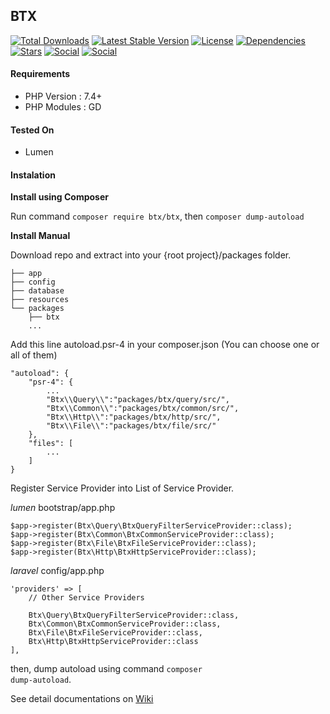 ## BTX

[![Total Downloads](https://img.shields.io/packagist/dt/btx/btx)](https://packagist.org/packages/btx/btx)
[![Latest Stable Version](https://img.shields.io/packagist/v/btx/btx)](https://packagist.org/packages/btx/btx)
[![License](https://img.shields.io/packagist/l/btx/btx)](https://packagist.org/packages/btx/btx)
[![Dependencies](https://img.shields.io/librariesio/github/bachtiarpanjaitan/btx)](https://packagist.org/packages/btx/btx)
[![Stars](https://img.shields.io/packagist/stars/btx/btx)](https://packagist.org/packages/btx/btx)
[![Social](https://img.shields.io/github/stars/btx?style=social)](https://github.com/bachtiarpanjaitan/btx)
[![Social](https://img.shields.io/github/last-commit/bachtiarpanjaitan/btx/main)](https://github.com/bachtiarpanjaitan/btx)


#### Requirements
* PHP Version : 7.4+
* PHP Modules : GD

#### Tested On
* Lumen
#### Instalation

**Install using Composer**

Run command <code>composer require btx/btx</code>, then <code>composer dump-autoload</code>



**Install Manual**

Download repo and extract into your {root project}/packages folder.
```
├── app
├── config
├── database
├── resources
└── packages
    ├── btx
    ...
```
Add this line autoload.psr-4 in your composer.json (You can choose one or all of them)

```
"autoload": {
    "psr-4": {
        ...
        "Btx\\Query\\":"packages/btx/query/src/",
        "Btx\\Common\\":"packages/btx/common/src/",
        "Btx\\Http\\":"packages/btx/http/src/",
        "Btx\\File\\":"packages/btx/file/src/"
    },
    "files": [
        ...
    ]
}

```
Register Service Provider into List of Service Provider.

_lumen_ bootstrap/app.php
```
$app->register(Btx\Query\BtxQueryFilterServiceProvider::class);
$app->register(Btx\Common\BtxCommonServiceProvider::class);
$app->register(Btx\File\BtxFileServiceProvider::class);
$app->register(Btx\Http\BtxHttpServiceProvider::class);
```
_laravel_ config/app.php
```
'providers' => [
    // Other Service Providers
 
    Btx\Query\BtxQueryFilterServiceProvider::class,
    Btx\Common\BtxCommonServiceProvider::class,
    Btx\File\BtxFileServiceProvider::class,
    Btx\Http\BtxHttpServiceProvider::class
],
```
then, dump autoload using command <code>composer dump-autoload</code>.

See detail documentations on [Wiki](https://github.com/bachtiarpanjaitan/btx/wiki)

